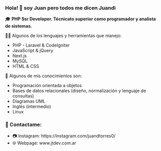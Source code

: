 ### Hola! 👋 soy Juan pero todos me dicen Juandi

🎓 <strong>PHP Ssr Developer. Técnicato superior como programador y analista de sistemas.</strong>

💪🏼 Algunos de los lenguajes y herramientas que manejo:
<ul>
  <li>PHP - Laravel & CodeIgniter</li>
  <li>JavaScript & jQuery</li>
  <li>Next.js</li>
  <li>MySQL</li>
  <li>HTML & CSS</li>
</ul>

🧠 Algunos de mis conocimientos son: 
<ul>
  <li>Programación orientada a objetos</li>
  <li>Bases de datos relacionales (diseño, normalización y lenguaje de consultas)</li>
  <li>Diagramas UML</li>
  <li>Inglés (intermedio)</li>
  <li>Linux</li>
</ul>

### 🔶 Contactame:
<ul>
  <li>📷 Instagram: https://instagram.com/juandtorres0/</li>
  <li>🌐 Webpage: www.jtdev.com.ar</li>
</ul>
 



<!--
**juandiegotorres/juandiegotorres** is a ✨ _special_ ✨ repository because its `README.md` (this file) appears on your GitHub profile.
